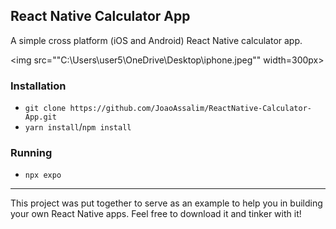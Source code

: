 ## React Native Calculator App

A simple cross platform (iOS and Android) React Native calculator app.

<img src=""C:\Users\user5\OneDrive\Desktop\iphone.jpeg"" width=300px>

### Installation

- `git clone https://github.com/JoaoAssalim/ReactNative-Calculator-App.git`
- `yarn install`/`npm install`

### Running

- `npx expo`

---

This project was put together to serve as an example to help you in building your own React Native apps. Feel free to download it and tinker with it!
